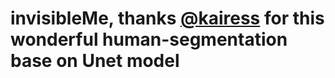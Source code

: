 # invisibleMe, thanks [@kairess](https://github.com/kairess) for this wonderful human-segmentation base on Unet model
